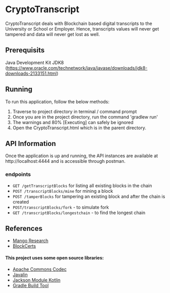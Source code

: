 # CryptoTranscript 


CryptoTranscript deals with Blockchain based digital transcripts to the University or School or Employer. Hence, transcripts values will never get tampered and data will never get lost as well. 


## Prerequisits

Java Development Kit JDK8 (https://www.oracle.com/technetwork/java/javase/downloads/jdk8-downloads-2133151.html)


## Running

To run this application, follow the below methods:

1. Traverse to project directory in terminal / command prompt 
2. Once you are in the project directory, run the command 'gradlew run'
3. The warnings and 80% [Executing] can safely be ignored
4. Open the CryptoTranscript.html which is in the parent directory.


## API Information

Once the application is up and running, the API instances are available at http://localhost:4444 and is accessible through postman.

### endpoints

* `GET /getTranscriptBlocks` for listing all existing blocks in the chain
* `POST /transcriptBlocks/mine` for mining a block
* `POST /tamperBlocks` for tampering an existing block and after the chain is created
* `POST/transcriptBlocks/fork` - to simulate fork
* `GET /transcriptBlocks/longestchain` - to find the longest chain


## References

* [Mango Research](https://www.mangoresearch.co)
* [BlockCerts](https://www.blockcerts.org/guide)

#### This project uses some open source libraries:

* [Apache Commons Codec](https://github.com/apache/commons-codec)
* [Javalin](https://javalin.io/)
* [Jackson Module Kotlin](https://github.com/FasterXML/jackson-module-kotlin)
* [Gradle Build Tool](https://gradle.org/)
